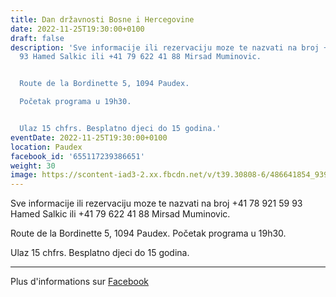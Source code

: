 ```yaml
---
title: Dan državnosti Bosne i Hercegovine
date: 2022-11-25T19:30:00+0100
draft: false
description: 'Sve informacije ili rezervaciju moze te nazvati na broj +41 78 921 59
  93 Hamed Salkic ili +41 79 622 41 88 Mirsad Muminovic.


  Route de la Bordinette 5, 1094 Paudex.

  Početak programa u 19h30.


  Ulaz 15 chfrs. Besplatno djeci do 15 godina.'
eventDate: 2022-11-25T19:30:00+0100
location: Paudex
facebook_id: '655117239386651'
weight: 30
image: https://scontent-iad3-2.xx.fbcdn.net/v/t39.30808-6/486641854_9399207156841686_1516080123773765506_n.jpg?_nc_cat=103&ccb=1-7&_nc_sid=9e60e4&_nc_ohc=YWRfxOgiIncQ7kNvwEuPpPG&_nc_oc=Adl7dfqqYUhYFNqD91GG9W-my4F-3Wkk0v697JcWR0NY140RohXya5DlxbM5r6N6pN4&_nc_zt=23&_nc_ht=scontent-iad3-2.xx&edm=ABTKTjYEAAAA&_nc_gid=G0UwctF_SVXvT8TozUJGKQ&oh=00_AfXJcM7mBfbaDEvbM4sdlUQN6IBH2ESO9O0j1e4Rnqk5OQ&oe=68A5DA3D
---
```


Sve informacije ili rezervaciju moze te nazvati na broj +41 78 921 59 93 Hamed Salkic ili +41 79 622 41 88 Mirsad Muminovic.

Route de la Bordinette 5, 1094 Paudex.
Početak programa u 19h30.

Ulaz 15 chfrs. Besplatno djeci do 15 godina.

---

Plus d'informations sur [Facebook](https://facebook.com/events/655117239386651)